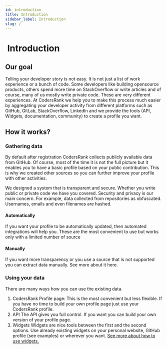 ```yaml
---
id: introduction
title: Introduction
sidebar_label: Introduction
slug: /
---
```


#  Introduction
## Our goal
Telling your developer story is not easy. It is not just a list of work experience or a bunch of code. Some developers like building opensource products, others spend more time on StackOverflow or write articles and of course, many of us mostly write private code. These are very different experiences.
At CodersRank we help you to make this process much easier by aggregating your developer activity from different platforms such as GitHub, GitLab, StackOverflow, LinkedIn and we provide the tools (API, Widgets, documentation, community) to create a profile you want.

## How it works?
### Gathering data
By default after registration CodersRank collects publicly available data from GitHub. Of course, most of the time it is not the full picture but it enables you to have a basic profile based on your public contribution. This is why we created other sources so you can further improve your profile with other activities.

We designed a system that is transparent and secure. Whether you write public or private code we have you covered. Security and privacy is our main concern. For example, data collected from repositories as obfuscated. Usernames, emails and even filenames are hashed. 
#### Automatically
If you want your profile to be automatically updated, then automated integrations will help you. These are the most convenient to use but works only with a limited number of source
#### Manually
If you want more transparency or you use a source that is not supported you can extract data manually. See more about it here.
### Using your data
There are many ways how you can use the existing data. 
1. CodersRank Profile page:
This is the most convenient but less flexible. If you have no time to build your own profile page just use your CodersRank profile.
2. API
The API gives you full control. If you want you can build your own version of your profile page.
3. Widgets
Widgets are nice tools between the first and the second options. Use already existing widgets on your personal website, GitHub profile (see examples) or wherever you want.
[See more about how to use widgets.](https://docs.codersrank.io/widgets/)

